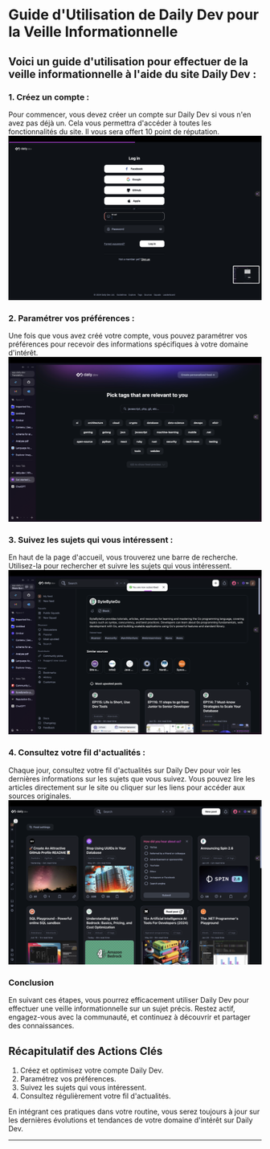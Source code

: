# Guide d'Utilisation de Daily Dev pour la Veille Informationnelle

## Voici un guide d'utilisation pour effectuer de la veille informationnelle à l'aide du site Daily Dev :

### 1. Créez un compte : 
Pour commencer, vous devez créer un compte sur Daily Dev si vous n'en avez pas déjà un. Cela vous permettra d'accéder à toutes les fonctionnalités du site. Il vous sera offert 10 point de réputation.
      ![image](/DailyDev/Images/login.png)

### 2. Paramétrer vos préférences : 
Une fois que vous avez créé votre compte, vous pouvez paramétrer vos préférences pour
recevoir des informations spécifiques à votre domaine d'intérêt.
      ![image](/DailyDev/Images/tag.png)

### 3. Suivez les sujets qui vous intéressent : 
En haut de la page d'accueil, vous trouverez une barre de recherche. Utilisez-la pour rechercher et suivre les sujets qui vous intéressent.
      ![image](/DailyDev/Images/subscribe.png)

### 4. Consultez votre fil d'actualités :

Chaque jour, consultez votre fil d'actualités sur Daily Dev pour voir les dernières informations sur les sujets que vous suivez. Vous pouvez lire les articles directement sur le site ou cliquer sur les liens pour accéder aux sources originales.
      ![image](/DailyDev/Images/accueil.png)

### Conclusion
En suivant ces étapes, vous pourrez efficacement utiliser Daily Dev pour effectuer une veille informationnelle sur un sujet précis. Restez actif, engagez-vous avec la communauté, et continuez à découvrir et partager des connaissances.

## Récapitulatif des Actions Clés
1. Créez et optimisez votre compte Daily Dev.
2. Paramétrez vos préférences.
3. Suivez les sujets qui vous intéressent.
4. Consultez régulièrement votre fil d'actualités.

En intégrant ces pratiques dans votre routine, vous serez toujours à jour sur les dernières évolutions et tendances de votre domaine d'intérêt sur Daily Dev.


---